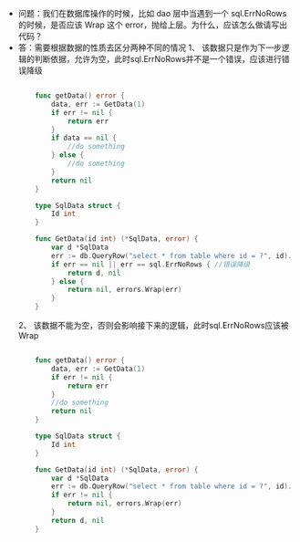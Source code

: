* 问题：我们在数据库操作的时候，比如 dao 层中当遇到一个 sql.ErrNoRows 的时候，是否应该 Wrap 这个 error，抛给上层。为什么，应该怎么做请写出代码？
* 答：需要根据数据的性质去区分两种不同的情况
    1、 该数据只是作为下一步逻辑的判断依据，允许为空，此时sql.ErrNoRows并不是一个错误，应该进行错误降级
    ```go

        func getData() error {
            data, err := GetData(1)
            if err != nil {
                return err
            }
            if data == nil {
                //do something
            } else {
                //do something
            }
            return nil
        }

        type SqlData struct {
            Id int
        }

        func GetData(id int) (*SqlData, error) {
            var d *SqlData
            err := db.QueryRow("select * from table where id = ?", id).Scan(d)
            if err == nil || err == sql.ErrNoRows { //错误降级
                return d, nil
            } else {
                return nil, errors.Wrap(err)
            }
        }

    ```
    2、 该数据不能为空，否则会影响接下来的逻辑，此时sql.ErrNoRows应该被Wrap
    ```go

        func getData() error {
            data, err := GetData(1)
            if err != nil {
                return err
            }
            //do something
            return nil
        }

        type SqlData struct {
            Id int
        }

        func GetData(id int) (*SqlData, error) {
            var d *SqlData
            err := db.QueryRow("select * from table where id = ?", id).Scan(d)
            if err != nil {
                return nil, errors.Wrap(err)
            }
            return d, nil
        }

    ```
    
